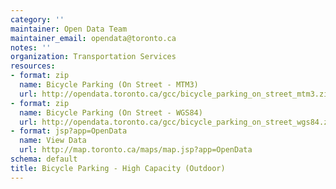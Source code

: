 ```yaml
---
category: ''
maintainer: Open Data Team
maintainer_email: opendata@toronto.ca
notes: ''
organization: Transportation Services
resources:
- format: zip
  name: Bicycle Parking (On Street - MTM3)
  url: http://opendata.toronto.ca/gcc/bicycle_parking_on_street_mtm3.zip
- format: zip
  name: Bicycle Parking (On Street - WGS84)
  url: http://opendata.toronto.ca/gcc/bicycle_parking_on_street_wgs84.zip
- format: jsp?app=OpenData
  name: View Data
  url: http://map.toronto.ca/maps/map.jsp?app=OpenData
schema: default
title: Bicycle Parking - High Capacity (Outdoor)
---
```

